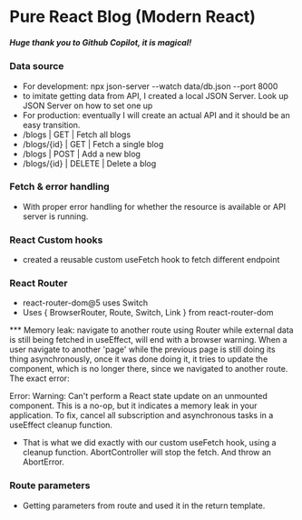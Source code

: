 # Pure React Blog (Modern React)

##### Huge thank you to Github Copilot, it is magical!

### Data source

- For development: npx json-server --watch data/db.json --port 8000
- to imitate getting data from API, I created a local JSON Server. Look up JSON Server on how to set one up
- For production: eventually I will create an actual API and it should be an easy transition.
- /blogs | GET | Fetch all blogs
- /blogs/{id} | GET | Fetch a single blog
- /blogs | POST | Add a new blog
- /blogs/{id} | DELETE | Delete a blog

### Fetch & error handling

- With proper error handling for whether the resource is available or API server is running.

### React Custom hooks

- created a reusable custom useFetch hook to fetch different endpoint

### React Router

- react-router-dom@5 uses Switch
- Uses { BrowserRouter, Route, Switch, Link } from react-router-dom

\*\*\* Memory leak: navigate to another route using Router while external data is still being fetched in useEffect, will end with a browser warning. When a user navigate to another 'page' while the previous page is still doing its thing asynchronously, once it was done doing it, it tries to update the component, which is no longer there, since we navigated to another route. The exact error:

Error: Warning: Can't perform a React state update on an unmounted component. This is a no-op, but it indicates a memory leak in your application. To fix, cancel all subscription and asynchronous tasks in a useEffect cleanup function.

- That is what we did exactly with our custom useFetch hook, using a cleanup function. AbortController will stop the fetch. And throw an AbortError.

### Route parameters

- Getting parameters from route and used it in the return template.
